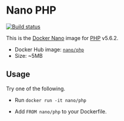 Nano PHP
========

[![Build status][Build image]][Build]

This is the [Docker Nano](https://github.com/Docker-nano) image for [PHP](http://php.net) v5.6.2.

* Docker Hub image: [`nano/php`][Docker Hub repo]
* Size: ~5MB

Usage
-----

Try one of the following.

* Run `docker run -it nano/php`
* Add `FROM nano/php` to your Dockerfile.

  [Build]: http://travis-ci.org/Docker-nano/PHP
  [Build image]: http://img.shields.io/travis/Docker-nano/PHP.svg "Build status"
  [Docker Hub repo]: https://registry.hub.docker.com/u/nano/php/

